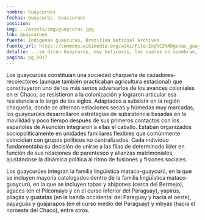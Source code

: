 ```yaml
---
nombre: Guaycurúes
fechas: Guaycurús, Guaicurúes
posicion: 
img: ../assets/img/guaycurus.jpg
lnk: guaycurues
fuente: Indígenas guaycurus, Brazilian National Archives
fuente_url: https://commons.wikimedia.org/wiki/File:Ind%C3%ADgenas_guaycurus_AN.tif
detalle: ...se dicen Guaycurús, muy belicosos, los cuales no siembran, ni cogen ningún fruto, ni semilla, de que se puedan sustentar, sino de caza, y pesca. Estos dan continua pesadumbre a los vecinos de la Asumpción...
pagina: pg_0017
---
```


<p>Los guaycurúes constituían una sociedad chaqueña de cazadores-recolectores (aunque también practicaban agricultura estacional) que constituyeron uno de los más serios adversarios de los avances coloniales en el Chaco, se resistieron a la colonización y lograron articular esa resistencia a lo largo de los siglos. Adaptados a subsistir en la región chaqueña, donde se alternan estaciones secas y húmedas muy marcadas, los guaycurúes desarrollaron estrategias de subsistencia basadas en la movilidad y poco tiempo después de sus primeros contactos con los españoles de Asunción integraron a ellas el caballo. Estaban organizados sociopolíticamente en unidades familiares flexibles que comúnmente coincidían con grupos políticos no centralizados. Cada individuo fundamentaba su decisión de unirse a las filas de determinado líder en función de sus relaciones de parentesco y alianzas matrimoniales, ajustándose la dinámica política al ritmo de fusiones y fisiones sociales.</p>

<p>Los guaycurúes integran la familia lingüística mataco-guaycurú, en la que se incluyen mayoría catalogados dentro de la familia lingüística mataco-guaycurú, en la que se incluyen tobas y abipones (cerca del Bermejo), agaces (en el Pilcomayo y en el curso inferior del Paraguay), yapirús, pilagás y guatatas (en la banda occidental del Paraguay y hacia el oeste), payaguás y guajarapos (en el curso medio del Paraguay) y mbyás (hacia el noroeste del Chaco), entre otros.</p>
